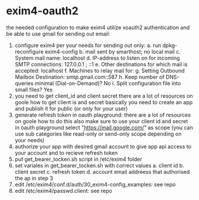 # exim4-oauth2

the needed configuration to make exim4 utilize xoauth2 authentication and be able to use gmail for sending out email:

1. configure exim4 per your needs
   for sending out only:
   a. run dpkg-reconfigure exim4-config
   b. mail sent by smarthost; no local mail
   c. System mail name: localhost
   d. IP-address to listen on for incoming SMTP connections: 127.0.0.1 ; ::1
   e. Other destinations for which mail is accepted: localhost
   f. Machines to relay mail for: <leave this blank>
   g. Setting Outbound Mailbox Destination: smtp.gmail.com::587
   h. Keep number of DNS-queries minimal (Dial-on-Demand)? No
   i. Split configuration file into small files? Yes
2. you need to get client_id and client secret
  there are a lot of resources on goole how to get client is and secret
  basically you need to create an app and publish it for public (or only for your user)
3. generate refresh token in oauth playground:
  there are a lot of resources on goole how to do this also
  make sure to use your client id and secret in oauth playground
  select "https://mail.google.com/" as scope (you can use sub categories like read-only or send-only scope depending on your needs)
4. authorize your app with desired gmail account to give app api access to your account and to recieve refresh token
5. put get_bearer_tocken.sh script in /etc/exim4 folder
6. set variales in get_bearer_tocken.sh with correct values
   a. client id
   b. client secret
   c. refresh token
   d. account email addreess that authorised the ap in step 3
7. edit /etc/exim4/conf.d/auth/30_exim4-config_examples: see repo
8. edit /etc/exim4/passwd.client: see repo
